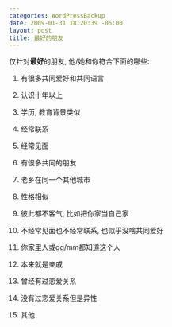 ```yaml
--- 
categories: WordPressBackup
date: 2009-01-31 18:20:39 -05:00
layout: post
title: 最好的朋友
---
```

仅针对<strong>最好</strong>的朋友, 他/她和你符合下面的哪些:

<!--more-->

1. 有很多共同爱好和共同语言

2. 认识十年以上

3. 学历, 教育背景类似

4. 经常联系

5. 经常见面

6. 有很多共同的朋友

7. 老乡在同一个其他城市

8. 性格相似

9. 彼此都不客气, 比如把你家当自己家

10. 不经常见面也不经常联系, 也似乎没啥共同爱好

11. 你家里人或gg/mm都知道这个人

12. 本来就是亲戚

13. 曾经有过恋爱关系

14. 没有过恋爱关系但是异性

15. 其他
